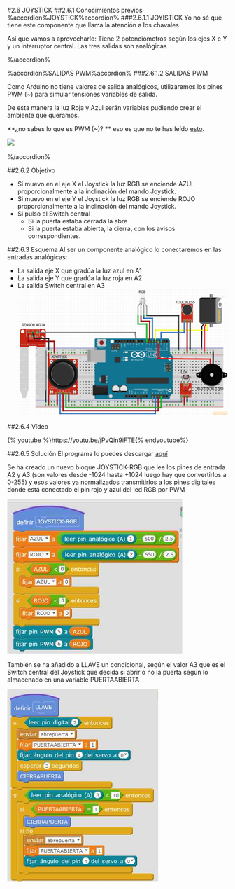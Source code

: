 #2.6 JOYSTICK
##2.6.1 Conocimientos previos
%accordion%JOYSTICK%accordion%
###2.6.1.1 JOYISTICK
Yo no sé qué tiene este componente que llama la atención a los chavales

Así que vamos a aprovecharlo: Tiene 2 potenciómetros según los ejes X e Y y un interruptor central. Las tres salidas son analógicas

%/accordion%

%accordion%SALIDAS PWM%accordion%
###2.6.1.2 SALIDAS PWM

Como Arduino no tiene valores de salida analógicos, utilizaremos los pines PWM (~) para simular tensiones variables de salida. 

De esta manera la luz Roja y Azul serán variables pudiendo crear el ambiente que queramos.
 
**¿no sabes lo que es PWM (~)? ** eso es que no te has leído [esto](https://catedu.gitbooks.io/programa-arduino-mediante-codigo/content/un_caso_especial_seales_pwm.html).

![](https://catedu.gitbooks.io/programa-arduino-mediante-codigo/content/img/Captura_de_pantalla_2015-05-19_a_las_14.18.40.png)

%/accordion%



##2.6.2 Objetivo
* Si muevo en el eje X el Joystick la luz RGB se enciende AZUL proporcionalmente a la inclinación del mando Joystick.
* Si muevo en el eje Y el Joystick la luz RGB se enciende ROJO proporcionalmente a la inclinación del mando Joystick.
* Si pulso el Switch central 
    * Si la puerta estaba cerrada la abre
    * Si la puerta estaba abierta, la cierra, con los avisos correspondientes.

##2.6.3 Esquema
Al ser un componente analógico lo conectaremos en las entradas analógicas:
* La salida eje X que gradúa la luz azul en A1
* La salida eje Y que gradúa la luz roja en A2
* La salida Switch central en A3
![](/assets/Esqeumajoystick.jpg)

##2.6.4 Vídeo

{% youtube %}https://youtu.be/jPvQin9iFTE{% endyoutube%}

##2.6.5 Solución
El programa lo puedes descargar [aquí](https://drive.google.com/open?id=1bV5VehaV7vf1eMwBAjru-LZ0Wh9E75Wq)

Se ha creado un nuevo bloque JOYSTICK-RGB que lee los pines de entrada A2 y A3 (son valores desde -1024 hasta +1024 luego hay que convertirlos a 0-255) y esos valores ya normalizados transmitirlos a los pines digitales donde está conectado el pin rojo y azul del led RGB por PWM

![](/assets/JOYSTICKCODIGORGB.jpg)

También se ha añadido a LLAVE un condicional, según el valor A3 que es el Switch central del Joystick que decida si abrir o no la puerta según lo almacenado en una variable PUERTAABIERTA

![](/assets/llave2.jpg)





